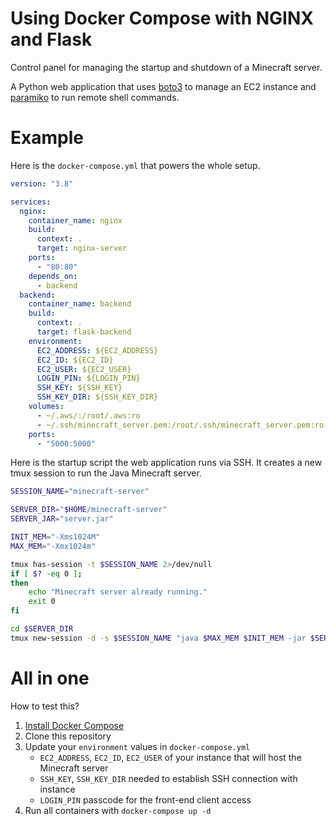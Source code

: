 
# Using Docker Compose with NGINX and Flask

Control panel for managing the startup and shutdown of a Minecraft server. 

A Python web application that uses [boto3](https://boto3.amazonaws.com/v1/documentation/api/latest/index.html) to manage an EC2 instance and [paramiko](https://www.paramiko.org/) to run remote shell commands.

# Example

Here is the `docker-compose.yml` that powers the whole setup.

```yaml
version: "3.8"

services:
  nginx:
    container_name: nginx
    build:
      context: .
      target: nginx-server
    ports:
      - "80:80"
    depends_on:
      - backend
  backend:
    container_name: backend
    build:
      context: .
      target: flask-backend
    environment:
      EC2_ADDRESS: ${EC2_ADDRESS}
      EC2_ID: ${EC2_ID}
      EC2_USER: ${EC2_USER}
      LOGIN_PIN: ${LOGIN_PIN}
      SSH_KEY: ${SSH_KEY}
      SSH_KEY_DIR: ${SSH_KEY_DIR}
    volumes:
      - ~/.aws/:/root/.aws:ro
      - ~/.ssh/minecraft_server.pem:/root/.ssh/minecraft_server.pem:ro
    ports:
      - "5000:5000"
```

Here is the startup script the web application runs via SSH. It creates a new tmux session to run the Java Minecraft server.

```bash
SESSION_NAME="minecraft-server"

SERVER_DIR="$HOME/minecraft-server"
SERVER_JAR="server.jar"

INIT_MEM="-Xms1024M"
MAX_MEM="-Xmx1024m"

tmux has-session -t $SESSION_NAME 2>/dev/null
if [ $? -eq 0 ];
then
    echo "Minecraft server already running."
    exit 0
fi

cd $SERVER_DIR
tmux new-session -d -s $SESSION_NAME "java $MAX_MEM $INIT_MEM -jar $SERVER_JAR nogui"
```

# All in one

How to test this?

1. [Install Docker Compose](https://docs.docker.com/compose/install/)
1. Clone this repository
1. Update your `environment` values in `docker-compose.yml`
    - `EC2_ADDRESS`, `EC2_ID`, `EC2_USER` of your instance that will host the Minecraft server
    - `SSH_KEY`, `SSH_KEY_DIR` needed to establish SSH connection with instance
    - `LOGIN_PIN` passcode for the front-end client access
1. Run all containers with `docker-compose up -d`

